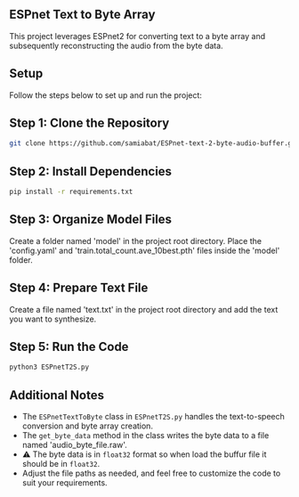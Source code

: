 ## ESPnet Text to Byte Array

This project leverages ESPnet2 for converting text to a byte array and subsequently reconstructing the audio from the byte data.

## Setup

Follow the steps below to set up and run the project:

## Step 1: Clone the Repository
```bash
git clone https://github.com/samiabat/ESPnet-text-2-byte-audio-buffer.git
```

## Step 2: Install Dependencies
```bash
pip install -r requirements.txt
```

## Step 3: Organize Model Files
Create a folder named 'model' in the project root directory.
 Place the 'config.yaml' and 'train.total_count.ave_10best.pth' files inside the 'model' folder.

## Step 4: Prepare Text File
Create a file named 'text.txt' in the project root directory and add the text you want to synthesize.

## Step 5: Run the Code
```bash
python3 ESPnetT2S.py
```

## Additional Notes
- The `ESPnetTextToByte` class in `ESPnetT2S.py` handles the text-to-speech conversion and byte array creation.
- The `get_byte_data` method in the class writes the byte data to a file named 'audio_byte_file.raw'.
- ⚠️ The byte data is in `float32` format so when load the buffur file it should be in `float32`.
- Adjust the file paths as needed, and feel free to customize the code to suit your requirements.
